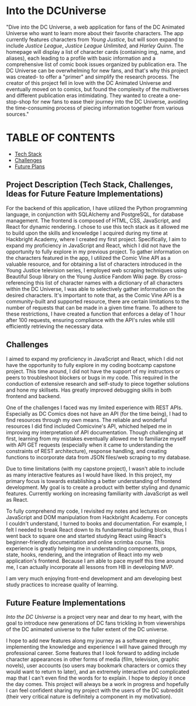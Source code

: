 # Into the DCUniverse

"Dive into the DC Universe, a web application for fans of the DC Animated Universe who want to learn more about their favorite characters. The app currently features characters from _Young Justice_, but will soon expand to include _Justice League_, _Justice League Unlimited_, and _Harley Quinn_. The homepage will display a list of character cards (containing img, name, and aliases), each leading to a profile with basic information and a comprehensive list of comic book issues organized by publication era. The DC Universe can be overwhelming for new fans, and that's why this project was created- to offer a "primer" and simplify the research process. The creator of this project fell in love with the DC Animated Universe and eventually moved on to comics, but found the complexity of the multiverses and different publication eras intimidating. They wanted to create a one-stop-shop for new fans to ease their journey into the DC Universe, avoiding the time-consuming process of piecing information together from various sources."

# TABLE OF CONTENTS
* [Tech Stack](#tech-stack)
* [Challenges](#challenges)
* [Future Plans](#future)

## <a name="tech-stack"></a> Project Description (Tech Stack, Challenges, Ideas for Future Feature Implementations)

For the backend of this application, I have utilized the Python programming language, in conjunction with SQLAlchemy and PostgreSQL, for database management. The frontend is composed of HTML, CSS, JavaScript, and React for dynamic rendering. I chose to use this tech stack as it allowed me to build upon the skills and knowledge I acquired during my time at Hackbright Academy, where I created my first project. Specifically, I aim to expand my proficiency in JavaScript and React, which I did not have the opportunity to fully explore in my previous project. To gather information on the characters featured in the app, I utilized the Comic Vine API as a valuable resource, and for obtaining a list of characters introduced in the Young Justice television series, I employed web scraping techniques using Beautiful Soup library on the Young Justice Fandom Wiki page. By cross-referencing this list of character names with a dictionary of all characters within the DC Universe, I was able to selectively gather information on the desired characters.
It's important to note that, as the Comic Vine API is a community-built and supported resource, there are certain limitations to the number of requests that can be made in a given time frame. To adhere to these restrictions, I have created a function that enforces a delay of 1 hour after 100 requests, ensuring compliance with the API's rules while still efficiently retrieving the necessary data. 


## <a name="challenges"></a> Challenges

I aimed to expand my proficiency in JavaScript and React, which I did not have the
opportunity to fully explore in my coding bootcamp capstone project. This time around, I
did not have the support of my instructors or peers to troubleshoot blockers or
bugs in my code. This required in the conduction of extensive
research and self-study to piece together solutions and hone my skillsets. Has greatly improved debugging skills in both frontend and backend.

One of the challenges I faced was my limited experience with REST APIs. Especially as DC Comics does not have an API (for the time being), I had to find resources through my own means. The reliable and wonderful resources I did find included Comicvine's API, whiched helped me in improving my interpretation of API documentation. Though challenging at first, learning from my mistakes eventually allowed me to familiarze myself with API GET requests (especially when it came to understanding the constraints of REST architecture), response handling, and creating functions to incorporate data from JSON files/web scraping to my database.

Due to time limitations (with my capstone project), I wasn't able to include as many interactive features as I would have liked. In this project, my primary focus is towards establishing a better understanding of frontend development. My goal is to create a product with better styling and dynamic features. Currently working on increasing familiarity with JavaScript as well as React. 

To fully comprehend my code, I revisited my notes and lectures on JavaScript and DOM manipulation from Hackbright Academy. For concepts I couldn't understand, I turned to books and documentation. For example, I felt I needed to break React down to its fundamental building blocks, thus I went back to square one and started studying React using React's beginner-friendly documentation and online scrimba course. This experience is greatly helping me in understanding components, props, state, hooks, rendering, and the integration of React into my web application's frontend. Because I am able to pace myself this time around me, I can actually incorporate all lessons from HB in developing MVP.

I am very much enjoying front-end development and am developing best study practices to increase quality of learning.

## <a name="future"></a> Future Feature Implementations

_Into the DC Universe_ is a project very near and dear to my heart, with the goal to introduce new generations of DC fans trickling in from viewerships of the DC animated universe to the fuller extent of the DC universe.

I hope to add new features along my journey as a software engineer, implementing the knowledge and experience I will have gained through my professional career. Some features that I look forward to adding include character appearances in other forms of media (film, television, graphic novels), user accounts (so users may bookmark characters or comics they would want to return to later), and an extremely interactive and complicated map that I can't even find the words for to explain. I hope to deploy it once the day comes. This project will always be a work in progress and hopefully I can feel confident sharing my project with the users of the DC subreddit (their very critical nature is definitely a component in my motivation).


<!-- **under construction, explanation of how to work with comicvine REST API. For future users and/or my future self**

### Working with comicvine API:

- [comicvine API documentation](https://comicvine.gamespot.com/api/documentation)

Need to create an account with [comicvine](https://comicvine.gamespot.com/api/) to get an API key

Making GET Requests:

Start URL with:

"https://comicvine.com/api/"

Endpoints can be found in documentation under 'Resources'.

According to comicvine API developer forum, endpoint "characters" can't be filtered by publisher, so instead you will need to get a list of characters from a publisher.

Important factors in the URL request include:

- Your API key
- Your User-Agent
- Filters, specifically 'format' and 'field_list'
- Endpoints
- IDs

STEP 1: Get a List of Characters by Publisher

We will be using the endpoint 'publisher', so the URL to get all DC Comics characters will be as follows:
"https://comicvine.com/api/publisher/4010-10/?api_key={YOUR_API_KEY}&format=json&field_list=characters,aliases,description"

- URL Breakdown:

  - Endpoint(s): Because this project works with DC Comics characters only, the required endpoint will be '_publisher_' not '_publisher_**_s_**'.[^bignote]
  - DC Comics' publisher ID is **4010-10**
  - To reduce response payload size, I personally selected 'characters', 'aliases', and 'description'.[^1]
  - I recommend using POSTMAN first to check that your GET request queries are functioning. See footnote 1.
  - In order to get a 200 response (this is not necessary if using POSTMAN, as POSTMAN will send the user-agent automatically), you will need to also include your 'User-Agent' as a headers parameter in requests.get(). So your code will look like the following:
    ````
    payload = { ... }
    headers = { 'User-Agent' : YOUR_HEADER }
    {response = requests.get(URL, headers=headers, params=payload)}```
    - To find your header, go to [whatsmybrowser](https://www.whatsmiybrowser.org) . `ctrl + f` 'user agent' if you can't find your User-Agent (it looks something like this:
    'Mozilla/5.0 (platform; rv:geckoversion) Gecko/geckotrail Firefox/firefoxversion')
    ````
  - I personally did not include `payload = { ... }` in my code (see `api.py`) because I was having issues with the commas in 'field_list'. Looking back now, if I just removed the spaces it should be ok--but it's not necessary unless you're drastically changing my code as all the necessary fields are returned.

  - It took me a while to figure out why my get requests in VScode kept returning with the response 403, I resorted to downloading the JSON file from POSTMAN. The format was weird though, so I created the function `format_conversion(filename, new_filename)` to re-format retrieved data for readability.
    - THEREFORE, I will need to return to the initial get characters from publisher request from comicvineAPI when I get to that in a later point (most likely after or during the 8 day request cycle period).
      **\*** I will return to this once I re-do the function
      (IGNORE) - Once you fulfill the parameters for `get_publisher_characters(API_KEY)` (IGNORE)

  [^bignote]: Should you want to look for other publishers, I recommend using the 'publishers' endpoint. The reason being you can't merely put in the publisher name in the URL, Comic Vine has assigned IDs to each publisher. So by using the 'publishers' endpoint, see example below, you will get a list of publishers with all of their respective fields. You can specifically select what field you want returned for a reduced size of the response payload.

  `{https://comicvine.com/api/publishers/?api_key={YOUR_API_KEY}&format=json}`

  [^1] My API requests would only return the first field in my field list, which proved very, very, very annoying. Because I was using POSTMAN to ensure I was receiving the information I was requesting, in the Query Params, for the key 'field_list' the value I put in included 'characters, aliases, description'. My requests kept returning only 'characters' (which was OKAY because it included the character id--the most important detail I needed from the publisher GET request), but again, very inconvenient. Solution: I realized I was including spaces in the field_list values, so the value needed to be changed to 'characters,aliases,description'.

STEP 2: Get Character Information by Character ID

- The function `get_comicvine_API` will open the JSON file created from getting all characters by publisher. It will glean all character IDs and append them to a list. The funciton will then loop through each character id to make individual API get requests for every respective characters' information.[^2]
- It will take about 8 days to retrieve all character information, as comic vine as a request limit of 100 per hour.

[^2] (\*note from 10/28/2022, I was currently planning on collecting all data from comic vine but as I was creating this README.md file I realized I don't need all that data until my project is complete so I will need to create another function to just get 99 characters to test my db with)

URL = "https://comicvine.com/api/character/4005-1699/?api_key=6028f8ab23892d424a31b9845b1c36ed4f737523&format=json&field_list=name,real_name,deck,powers,movies,issues_died_in

https://comicvine.com/api/character/4005-1699/?api_key=6028f8ab23892d424a31b9845b1c36ed4f737523&format=json&field_list=name,real_name,deck,powers,movies,issues_died_in -->
